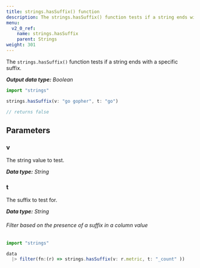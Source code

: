 ```yaml
---
title: strings.hasSuffix() function
description: The strings.hasSuffix() function tests if a string ends with a specific suffix.
menu:
  v2_0_ref:
    name: strings.hasSuffix
    parent: Strings
weight: 301
---
```


The `strings.hasSuffix()` function tests if a string ends with a specific suffix.

_**Output data type:** Boolean_

```js
import "strings"

strings.hasSuffix(v: "go gopher", t: "go")

// returns false
```

## Parameters

### v
The string value to test.

_**Data type:** String_

### t
The suffix to test for.

_**Data type:** String_

###### Filter based on the presence of a suffix in a column value
```js
import "strings"

data
  |> filter(fn:(r) => strings.hasSuffix(v: r.metric, t: "_count" ))
```
